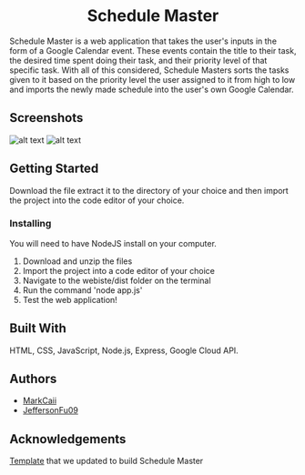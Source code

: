 <h1 align="center">Schedule Master</h1>

Schedule Master is a web application that takes the user's inputs in the form of a Google Calendar event. These events contain the title to their task, the desired time spent doing their task, and their priority level of that specific task. With all of this considered, Schedule Masters sorts the tasks given to it based on the priority level the user assigned to it from high to low and imports the newly made schedule into the user's own Google Calendar.

## Screenshots

![alt text](https://github.com/MarkCaii/Schedule-Master/blob/master/screenshots/schedule%20master%20(2).png?raw=true)
![alt text](https://github.com/MarkCaii/Schedule-Master/blob/master/screenshots/add%20task%20(2).PNG?raw=true)
<!-- ![alt text](https://github.com/MarkCaii/Schedule-Master/blob/master/screenshots/calendar%20preview.PNG?raw=true) -->

## Getting Started
Download the file extract it to the directory of your choice and then import the project into the code editor of your choice.

### Installing
You will need to have NodeJS install on your computer.

1. Download and unzip the files
2. Import the project into a code editor of your choice
3. Navigate to the webiste/dist folder on the terminal
4. Run the command 'node app.js'
5. Test the web application!

## Built With
HTML, CSS, JavaScript, Node.js, Express, Google Cloud API.

## Authors
* [MarkCaii](https://github.com/MarkCaii)
* [JeffersonFu09](https://github.com/JeffersonFu09)

## Acknowledgements
[Template](https://codepen.io/Quentincls/pen/bvBrpo) that we updated to build Schedule Master
